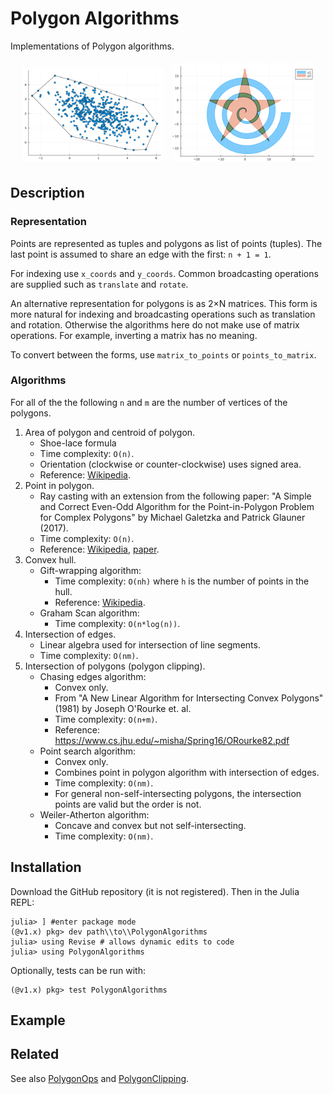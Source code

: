 # Polygon Algorithms

Implementations of Polygon algorithms.

<p align="center">
  <img src="images/convex_hull.png" width="45%" style="padding:5px"/>
  <img src="images/spiral_star.png" width="45%"  style="padding:5px"/> 
</p>

## Description
### Representation

Points are represented as tuples and polygons as list of points (tuples).
The last point is assumed to share an edge with the first: `n + 1 = 1`.

For indexing use `x_coords` and `y_coords`. 
Common broadcasting operations are supplied such as `translate` and `rotate`.

An alternative representation for polygons is as 2&times;N matrices. 
This form is more natural for indexing and broadcasting operations such as translation and rotation.
Otherwise the algorithms here do not make use of matrix operations. 
For example, inverting a matrix has no meaning.

To convert between the forms, use `matrix_to_points` or `points_to_matrix`.

### Algorithms

For all of the the following `n` and `m` are the number of vertices of the polygons.

1. Area of polygon and centroid of polygon. 
    - Shoe-lace formula
    - Time complexity: `O(n)`. 
    - Orientation (clockwise or counter-clockwise) uses signed area.
    - Reference: [Wikipedia](https://en.wikipedia.org/wiki/Polygon#Area).
2. Point in polygon.
    - Ray casting with an extension from the following paper: "A Simple and Correct Even-Odd Algorithm for the Point-in-Polygon Problem for Complex Polygons" by Michael Galetzka and Patrick Glauner (2017).
    - Time complexity: `O(n)`. 
    - Reference: [Wikipedia](https://en.wikipedia.org/wiki/Point_in_polygon), [paper](https://arxiv.org/abs/1207.3502).
3. Convex hull.
    - Gift-wrapping algorithm:
        - Time complexity: `O(nh)` where `h` is the number of points in the hull.
        - Reference: [Wikipedia](https://en.wikipedia.org/wiki/Gift_wrapping_algorithm).
    - Graham Scan algorithm:
        - Time complexity: `O(n*log(n))`.
4. Intersection of edges.
    - Linear algebra used for intersection of line segments.
    - Time complexity: `O(nm)`.
5. Intersection of polygons (polygon clipping). 
    - Chasing edges algorithm:
        - Convex only.
        - From "A New Linear Algorithm for Intersecting Convex Polygons" (1981) by Joseph O'Rourke et. al.
        - Time complexity: `O(n+m)`.
        - Reference: https://www.cs.jhu.edu/~misha/Spring16/ORourke82.pdf
    - Point search algorithm:
        - Convex only.
        - Combines point in polygon algorithm with intersection of edges.
        - Time complexity: `O(nm)`.
        - For general non-self-intersecting polygons, the intersection points are valid but the order is not.
    - Weiler-Atherton algorithm:
        - Concave and convex but not self-intersecting.
        - Time complexity: `O(nm)`. 

## Installation

Download the GitHub repository (it is not registered). Then in the Julia REPL:
```
julia> ] #enter package mode
(@v1.x) pkg> dev path\\to\\PolygonAlgorithms
julia> using Revise # allows dynamic edits to code
julia> using PolygonAlgorithms
```

Optionally, tests can be run with:
```
(@v1.x) pkg> test PolygonAlgorithms
```

## Example


## Related

See also [PolygonOps](https://github.com/JuliaGeometry/PolygonOps.jl)
and [PolygonClipping](https://github.com/JuliaGeometry/PolygonClipping.jl).
